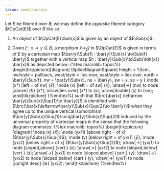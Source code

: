 ```yaml
---
taxon: construction
---
```


Let $E$ be fibered over $B$; we may define the *opposite* fibered category
$\OpCat{E}$ over $B$ like so:

1. An object of $\OpCat{E}\Sub{x}$ is given by an object of $E\Sub{x}$.

2. Given $f : x \to y\in B$, a morphism $\bar{x}\to_f \bar{y}$ in $\OpCat{E}$
   is given in terms of $E$ by a cartesian map $\bar{y}\Sub{f} : \bar{y}\Sub{x} \to\Sub{f} \bar{y}$ together
   with a *vertical* map $h : \bar{y}\Sub{x}\to\Sub{\Idn{x}} \bar{x}$ as depicted below:
   {%tex macrolib: topos%}
    \begin{tikzpicture}[diagram]
      \SpliceDiagramSquare{
        height = 1.5cm,
        nw/style = pullback,
        west/style = lies over,
        east/style = lies over,
        north = \bar{y}\Sub{f},
        nw = \bar{y}\Sub{x},
        ne = \bar{y},
        sw = x,
        se = y
      }
      \node (x*) [left = of nw] {$\bar{x}$};
      \node (x) [left = of sw] {$x$};
      \draw[->] (nw) to node [above] {$h$} (x*);
      \draw[lies over] (x*) to (x);
      \draw[double] (x) to (sw);
    \end{tikzpicture}
   {%endtex%}
   such that $\brc{\bar{x} \leftarrow \bar{y}\Sub{x}\Sup{1}\to \bar{y}}$ is
   identified with $\brc{\bar{x}\leftarrow\bar{y}\Sub{x}\Sup{2}\to \bar{y}}$
   when they agree up to the unique vertical isomorphism $\bar{y}\Sub{x}\Sup{1}\cong\bar{y}\Sub{x}\Sup{2}$
   induced by the universal property of cartesian maps in the sense that the following diagram commutes:
   {%tex macrolib: topos%}
   \begin{tikzpicture}[diagram]
    \node (x) {$\bar{x}$};
    \node (yx/1) [above right = of x] {$\bar{y}\Sub{x}\Sup{1}$};
    \node (y) [below right = of yx/1] {$\bar{y}$};
    \node (yx/2) [below right = of x] {$\bar{y}\Sub{x}\Sup{2}$};
    \draw[->] (yx/1) to node [sloped,above] {vert.} (x);
    \draw[->] (yx/2) to node [sloped,below] {vert.} (x);
    \draw[->] (yx/1) to node [sloped,above] {cart.} (y);
    \draw[->] (yx/2) to node [sloped,below] {cart.} (y);
    \draw[->] (yx/1) to node [upright desc] {$\cong$} (yx/2);
   \end{tikzpicture}
   {%endtex%}
